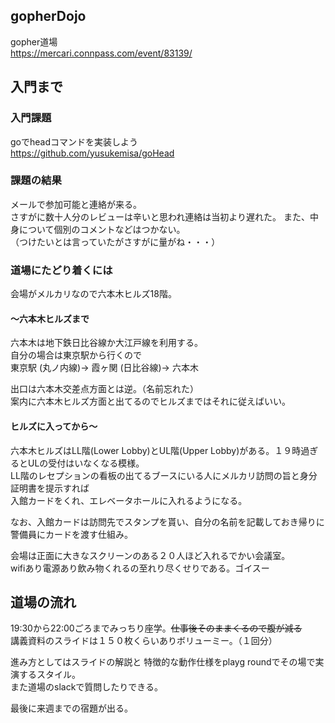## gopherDojo
gopher道場  
https://mercari.connpass.com/event/83139/

## 入門まで

### 入門課題
goでheadコマンドを実装しよう  
https://github.com/yusukemisa/goHead

### 課題の結果
メールで参加可能と連絡が来る。  
さすがに数十人分のレビューは辛いと思われ連絡は当初より遅れた。
また、中身について個別のコメントなどはつかない。  
（つけたいとは言っていたがさすがに量がね・・・）

### 道場にたどり着くには
会場がメルカリなので六本木ヒルズ18階。</br>

#### 〜六本木ヒルズまで
六本木は地下鉄日比谷線か大江戸線を利用する。</br>
自分の場合は東京駅から行くので</br>
東京駅 (丸ノ内線)-> 霞ヶ関 (日比谷線)-> 六本木</br>

出口は六本木交差点方面とは逆。（名前忘れた）</br>
案内に六本木ヒルズ方面と出てるのでヒルズまではそれに従えばいい。  

#### ヒルズに入ってから〜
六本木ヒルズはLL階(Lower Lobby)とUL階(Upper Lobby)がある。１９時過ぎるとULの受付はいなくなる模様。</br>
LL階のレセプションの看板の出てるブースにいる人にメルカリ訪問の旨と身分証明書を提示すれば</br>
入館カードをくれ、エレベータホールに入れるようになる。</br>

なお、入館カードは訪問先でスタンプを貰い、自分の名前を記載しておき帰りに警備員にカードを渡す仕組み。

会場は正面に大きなスクリーンのある２０人ほど入れるでかい会議室。  
wifiあり電源あり飲み物くれるの至れり尽くせりである。ゴイスー

## 道場の流れ
19:30から22:00ごろまでみっちり座学。~~仕事後そのままくるので腹が減る~~  
講義資料のスライドは１５０枚くらいありボリューミー。（１回分）

進み方としてはスライドの解説と
特徴的な動作仕様をplayg roundでその場で実演するスタイル。  
また道場のslackで質問したりできる。

最後に来週までの宿題が出る。
